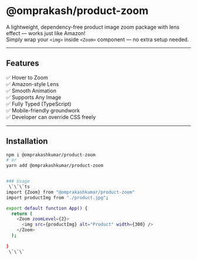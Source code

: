 # @omprakash/product-zoom

A lightweight, dependency-free product image zoom package with lens effect — works just like Amazon!  
Simply wrap your `<img>` inside `<Zoom>` component — no extra setup needed.

---

## Features

✅ Hover to Zoom  
✅ Amazon-style Lens  
✅ Smooth Animation  
✅ Supports Any Image  
✅ Fully Typed (TypeScript)  
✅ Mobile-friendly groundwork  
✅ Developer can override CSS freely

---

## Installation

```bash
npm i @omprakashkumar/product-zoom
# or
yarn add @omprakashkumar/product-zoom


### Usage 
 \`\`\`ts
import {Zoom} from "@omprakashkumar/product-zoom"
import productImg from "./product.jpg";

export default function App() {
  return (
    <Zoom zoomLevel={2}>
      <img src={productImg} alt="Product" width={300} />
    </Zoom>
  );
  
}
 \`\`\`